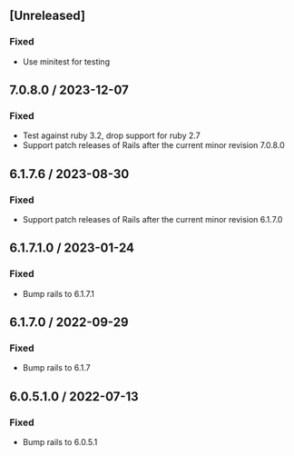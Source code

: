 ## [Unreleased]
### Fixed
* Use minitest for testing

## 7.0.8.0 / 2023-12-07
### Fixed
* Test against ruby 3.2, drop support for ruby 2.7
* Support patch releases of Rails after the current minor revision 7.0.8.0

## 6.1.7.6 / 2023-08-30
### Fixed
* Support patch releases of Rails after the current minor revision 6.1.7.0

## 6.1.7.1.0 / 2023-01-24
### Fixed
* Bump rails to 6.1.7.1

## 6.1.7.0 / 2022-09-29
### Fixed
* Bump rails to 6.1.7

## 6.0.5.1.0 / 2022-07-13
### Fixed
* Bump rails to 6.0.5.1
